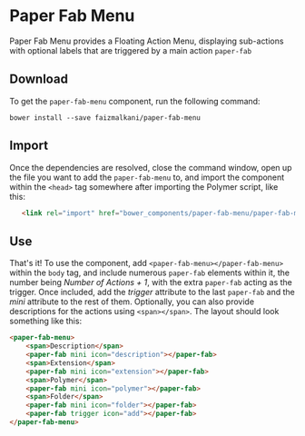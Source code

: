 Paper Fab Menu
================


Paper Fab Menu provides a Floating Action Menu, displaying sub-actions with optional labels that are triggered by a main action `paper-fab`

## Download

To get the `paper-fab-menu` component, run the following command:

    bower install --save faizmalkani/paper-fab-menu
    
    
    
## Import
    
Once the dependencies are resolved, close the command window, open up the file you want to add the `paper-fab-menu` to, and import the component within the `<head>` tag somewhere after importing the Polymer script, like this:

```html
   <link rel="import" href="bower_components/paper-fab-menu/paper-fab-menu.html">
```   
    

## Use
    
That's it! To use the component, add `<paper-fab-menu></paper-fab-menu>` within the `body` tag, and include numerous `paper-fab` elements within it, the number being *Number of Actions + 1*, with the extra `paper-fab` acting as the trigger.
Once included, add the *trigger* attribute to the last `paper-fab` and the *mini* attribute to the rest of them. Optionally, you can also provide descriptions for the actions using `<span></span>`. The layout should look something like this:
    
```html
<paper-fab-menu>
    <span>Description</span>
    <paper-fab mini icon="description"></paper-fab>
    <span>Extension</span>
    <paper-fab mini icon="extension"></paper-fab>
    <span>Polymer</span>
    <paper-fab mini icon="polymer"></paper-fab>
    <span>Folder</span>
    <paper-fab mini icon="folder"></paper-fab>
    <paper-fab trigger icon="add"></paper-fab>
</paper-fab-menu>  
```
